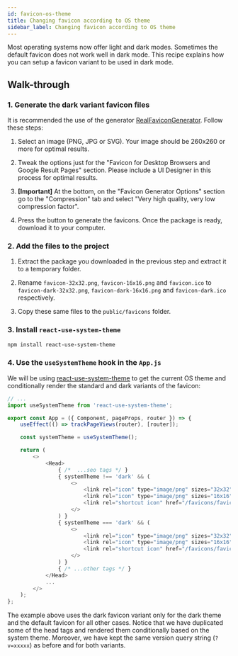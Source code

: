 ```yaml
---
id: favicon-os-theme
title: Changing favicon according to OS theme
sidebar_label: Changing favicon according to OS theme
---
```


Most operating systems now offer light and dark modes. Sometimes the default favicon does not work well in dark mode. This recipe explains how you can setup a favicon variant to be used in dark mode.

## Walk-through

### 1. Generate the dark variant favicon files

It is recommended the use of the generator [RealFaviconGenerator](https://realfavicongenerator.net/). Follow these steps:

1. Select an image (PNG, JPG or SVG). Your image should be 260x260 or more for optimal results.

2. Tweak the options just for the "Favicon for Desktop Browsers and Google Result Pages" section. Please include a UI Designer in this process for optimal results.

3. **[Important]** At the bottom, on the "Favicon Generator Options" section go to the "Compression" tab and select "Very high quality, very low compression factor".

4. Press the button to generate the favicons. Once the package is ready, download it to your computer.

### 2. Add the files to the project

1. Extract the package you downloaded in the previous step and extract it to a temporary folder.

2. Rename `favicon-32x32.png`, `favicon-16x16.png` and `favicon.ico` to `favicon-dark-32x32.png`, `favicon-dark-16x16.png` and `favicon-dark.ico` respectively.

3. Copy these same files to the `public/favicons` folder.

### 3. Install `react-use-system-theme`

```sh
npm install react-use-system-theme
```

### 4. Use the `useSystemTheme` hook in the `App.js`

We will be using [react-use-system-theme](https://github.com/zebateira/react-use-system-theme) to get the current OS theme and conditionally render the standard and dark variants of the favicon:

```js
// ...
import useSystemTheme from 'react-use-system-theme';

export const App = ({ Component, pageProps, router }) => {
    useEffect(() => trackPageViews(router), [router]);

    const systemTheme = useSystemTheme();

    return (
        <>
            <Head>
                { /*  ...seo tags */ }
                { systemTheme !== 'dark' && (
                    <>
                        <link rel="icon" type="image/png" sizes="32x32" href="/favicons/favicon-32x32.png?v=M4KN2GElyG" />
                        <link rel="icon" type="image/png" sizes="16x16" href="/favicons/favicon-16x16.png?v=M4KN2GElyG" />
                        <link rel="shortcut icon" href="/favicons/favicon.ico?v=M4KN2GElyG" />
                    </>
                ) }
                { systemTheme === 'dark' && (
                    <>
                        <link rel="icon" type="image/png" sizes="32x32" href="/favicons/favicon-dark-32x32.png?v=M4KN2GElyG" />
                        <link rel="icon" type="image/png" sizes="16x16" href="/favicons/favicon-dark-16x16.png?v=M4KN2GElyG" />
                        <link rel="shortcut icon" href="/favicons/favicon-dark.ico?v=M4KN2GElyG" />
                    </>
                ) }
                { /* ...other tags */ }
            </Head>
            ...
        </>
    );
};
```

The example above uses the dark favicon variant only for the dark theme and the default favicon for all other cases. Notice that we have duplicated some of the head tags and rendered them conditionally based on the system theme. Moreover, we have kept the same version query string (`?v=xxxxx`) as before and for both variants.
